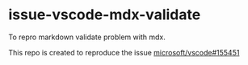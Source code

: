 # issue-vscode-mdx-validate

To repro markdown validate problem with mdx.

This repo is created to reproduce the issue [microsoft/vscode#155451](https://github.com/microsoft/vscode/issues/155451)
